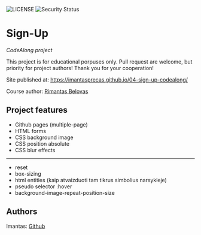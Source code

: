 ![LICENSE](https://img.shields.io/badge/license-MIT-blue.svg?style=flat-square)
![Security Status](https://img.shields.io/security-headers?label=Security&url=https%3A%2F%2Fgithub.com&style=flat-square)

# Sign-Up

_CodeAlong project_

This project is for educational porpuses only. Pull request are welcome, but priority for project authors! Thank you for your cooperation!

Site published at: https://imantasprecas.github.io/04-sign-up-codealong/

Course author: [Rimantas Belovas](https://www.youtube.com/watch?v=gBV1o9-q7A0&list=PLcLHBZr0jPADmcqNfWRvsnIL-cNNyP0ke&index=12)

## Project features

- Github pages (multiple-page)
- HTML forms
- CSS background image
- CSS position absolute
- CSS blur effects

---

- reset
- box-sizing
- html entities (kaip atvaizduoti tam tikrus simbolius narsykleje)
- pseudo selector :hover
- background-image-repeat-position-size

## Authors

Imantas: [Github](https://github.com/ImantasPrecas)
